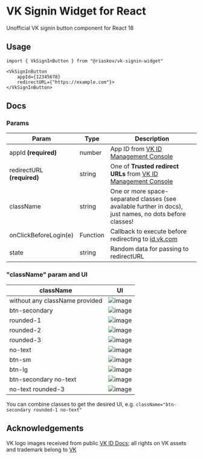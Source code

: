 # VK Signin Widget for React

Unofficial VK signin button component for React 18

## Usage

```tsx
import { VkSignInButton } from "@riaskov/vk-signin-widget"

<VkSignInButton
    appId={12345678}
    redirectURL={"https://example.com"}>
</VkSignInButton>
```

## Docs

### Params

| Param                      | Type     | Description                                                                                              |
|----------------------------|----------|----------------------------------------------------------------------------------------------------------|
| appId **(required)**       | number   | App ID from [VK ID Management Console](https://id.vk.com/about/business/go)                              |
| redirectURL **(required)** | string   | One of **Trusted redirect URLs** from [VK ID Management Console](https://id.vk.com/about/business/go)    |
| className                  | string   | One or more space-separated classes (see available further in docs), just names, no dots before classes! |
| onClickBeforeLogin(e)      | Function | Callback to execute before redirecting to [id.vk.com](id.vk.com)                                         |
| state                      | string   | Random data for passing to redirectURL                                                                   



### "className" param and UI

| className                    | UI                                                                                                         |
|------------------------------|------------------------------------------------------------------------------------------------------------|
| without any className provided | ![image](https://github.com/ARyaskov/vk-signin-widget/assets/3934848/ed8b0389-b9a4-4449-aac6-d54c355205e3) |
| btn-secondary                | ![image](https://github.com/ARyaskov/vk-signin-widget/assets/3934848/ff4b10c7-75aa-4df6-9c17-9f0585307509) |
| rounded-1                    | ![image](https://github.com/ARyaskov/vk-signin-widget/assets/3934848/aa741ead-405a-4afd-a76a-e8753475fc4c) |
| rounded-2                    | ![image](https://github.com/ARyaskov/vk-signin-widget/assets/3934848/1925ea29-8296-4070-b628-25e01cb8e1d7) |
| rounded-3                    | ![image](https://github.com/ARyaskov/vk-signin-widget/assets/3934848/2e377bbb-0b34-4bda-a8ad-74d4f6f72dc5) |
| no-text                      | ![image](https://github.com/ARyaskov/vk-signin-widget/assets/3934848/81092dec-9d1b-44a8-b056-f52148f43e1f) |
| btn-sm                       | ![image](https://github.com/ARyaskov/vk-signin-widget/assets/3934848/f804dbad-01b0-4c54-a584-b0944ea6f7fe) |
| btn-lg                       | ![image](https://github.com/ARyaskov/vk-signin-widget/assets/3934848/3eff73e0-1808-4076-8dc3-c6e0d3a2e98b) |
| btn-secondary no-text        | ![image](https://github.com/ARyaskov/vk-signin-widget/assets/3934848/050aa182-9877-4035-ba80-5a9c9c842573) |
| no-text rounded-3            | ![image](https://github.com/ARyaskov/vk-signin-widget/assets/3934848/fb8f184a-3ab4-4a73-93bc-abe9c41ac14a) |



You can combine classes to get the desired UI, e.g. `className="btn-secondary rounded-1 no-text"`

## Acknowledgements
VK logo images received from public [VK ID Docs](https://id.vk.com/about/business/go/docs/en/vkid/latest/vk-id/connection/web/auth); all rights on VK assets and trademark belong to [VK](https://vk.company/)
